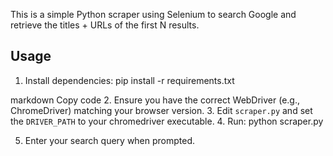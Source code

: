 This is a simple Python scraper using Selenium to search Google and retrieve the titles + URLs of the first N results.

## Usage

1. Install dependencies:
pip install -r requirements.txt

markdown
Copy code
2. Ensure you have the correct WebDriver (e.g., ChromeDriver) matching your browser version.
3. Edit `scraper.py` and set the `DRIVER_PATH` to your chromedriver executable.
4. Run:
python scraper.py

5. Enter your search query when prompted.
